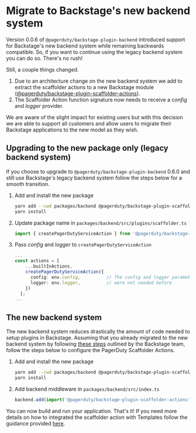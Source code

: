 # Migrate to Backstage's new backend system

Version 0.0.6 of `@pagerduty/backstage-plugin-backend` introduced support for Backstage's new backend system while remaining backwards compatible. So, if you want to continue using the legacy backend system you can do so. There's no rush!

Still, a couple things changed.

1. Due to an architecture change on the new backend system we add to extract the scaffolder actions to a new Backstage module ([@pagerduty/backstage-plugin-scaffolder-actions](https://www.npmjs.com/package/@pagerduty/backstage-plugin-scaffolder-actions)).
2. The Scaffolder Action function signature now needs to receive a *config* and *logger* provider.

We are aware of the slight impact for existing users but with this decision we are able to support all customers and allow users to migrate their Backstage applications to the new model as they wish.

## Upgrading to the new package only (legacy backend system)

If you choose to upgrade to `@pagerduty/backstage-plugin-backend` 0.6.0 and still use Backstage's legacy backend system follow the steps below for a smooth transition.

1. Add and install the new package

    ```bash
    yarn add --cwd packages/backend @pagerduty/backstage-plugin-scaffolder-actions
    yarn install
    ```

2. Update package name in `packages/backend/src/plugins/scaffolder.ts`

    ```typescript
    import { createPagerDutyServiceAction } from '@pagerduty/backstage-plugin-scaffolder-actions';
    ```

3. Pass *config* and *logger* to `createPagerDutyServiceAction`

    ```typescript
    ...
    const actions = [
        ...builtInActions, 
        createPagerDutyServiceAction({
          config: env.config,          // The config and logger parameters
          logger: env.logger,          // were not needed before
        })
      ];
    ...
    ```

## The new backend system

The new backend system reduces drastically the amount of code needed to setup plugins in Backstage. Assuming that you already migrated to the new backend system by following [these steps](https://backstage.io/docs/backend-system/building-backends/migrating/) outlined by the Backstage team, follow the steps below to configure the PagerDuty Scaffolder Actions.

1. Add and install the new package

    ```bash
    yarn add --cwd packages/backend @pagerduty/backstage-plugin-scaffolder-actions
    yarn install
    ```

2. Add backend middleware in `packages/backend/src/index.ts`

    ```typescript
    backend.add(import('@pagerduty/backstage-plugin-scaffolder-actions'));
    ```

You can now build and run your application. That's it! If you need more details on how to integrated the scaffolder action with Templates follow the guidance provided [here](/backstage-plugin-docs/advanced/create-service-software-template/#create-the-software-template).
